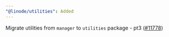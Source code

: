 ```yaml
---
"@linode/utilities": Added
---
```


Migrate utilities from `manager` to `utilities` package - pt3 ([#11778](https://github.com/linode/manager/pull/11778))
